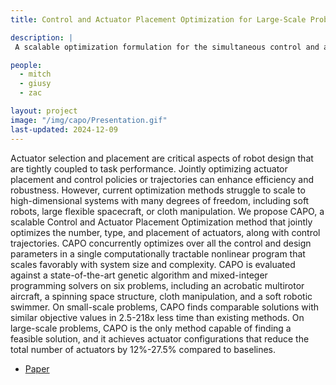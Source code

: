 ```yaml
---
title: Control and Actuator Placement Optimization for Large-Scale Problems with Nonlinear Dynamics

description: |
 A scalable optimization formulation for the simultaneous control and actuator selection and placement for large scale robot systems.

people:
  - mitch
  - giusy 
  - zac

layout: project
image: "/img/capo/Presentation.gif"
last-updated: 2024-12-09
---
```


Actuator selection and placement are critical aspects of robot design that are tightly coupled to task performance. Jointly optimizing actuator placement and control policies or trajectories can enhance efficiency and robustness. However, current optimization methods struggle to scale to high-dimensional systems with many degrees of freedom, including soft robots, large flexible spacecraft, or cloth manipulation.
We propose CAPO, a scalable Control and Actuator Placement Optimization method that jointly optimizes the number, type, and placement of actuators, along with control trajectories. CAPO concurrently optimizes over all the control and design parameters in a single computationally tractable nonlinear program that scales favorably with system size and complexity. CAPO is evaluated against a state-of-the-art genetic algorithm and mixed-integer programming solvers on six problems, including an acrobatic multirotor aircraft, a spinning space structure, cloth manipulation, and a soft robotic swimmer. On small-scale problems, CAPO finds comparable solutions with similar objective values in 2.5-218x less time than existing methods. On large-scale problems, CAPO is the only method capable of finding a feasible solution, and it achieves actuator configurations that reduce the total number of actuators by 12\%-27.5\% compared to baselines.

- [Paper](../papers/CAPO_WAFR_2024.pdf)
